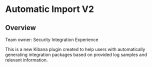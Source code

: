 # Automatic Import V2

## Overview

Team owner: Security Integration Experience

This is a new Kibana plugin created to help users with automatically generating integration packages based on provided log samples and relevant information.